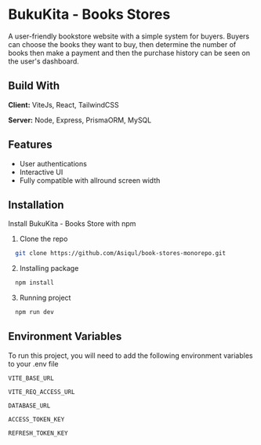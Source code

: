 # BukuKita - Books Stores

A user-friendly bookstore website with a simple system for buyers.
Buyers can choose the books they want to buy, then determine the number of books then make a payment and then the purchase history can be seen on the user's dashboard.

## Build With

**Client:** ViteJs, React, TailwindCSS

**Server:** Node, Express, PrismaORM, MySQL

## Features

-   User authentications
-   Interactive UI
-   Fully compatible with allround screen width

## Installation

Install BukuKita - Books Store with npm

1. Clone the repo

```bash
  git clone https://github.com/Asiqul/book-stores-monorepo.git
```

2. Installing package

```bash
  npm install
```

3. Running project

```bash
  npm run dev
```

## Environment Variables

To run this project, you will need to add the following environment variables to your .env file

`VITE_BASE_URL`

`VITE_REQ_ACCESS_URL`

`DATABASE_URL`

`ACCESS_TOKEN_KEY`

`REFRESH_TOKEN_KEY`
